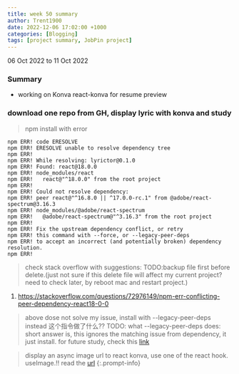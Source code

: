 ```yaml
---
title: week 50 summary
author: Trent1900
date: 2022-12-06 17:02:00 +1000
categories: [Blogging]
tags: [project summary, JobPin project]
---
```


06 Oct 2022 to 11 Oct 2022

### Summary

- working on Konva react-konva for resume preview

### download one repo from GH, display lyric with konva and study

> npm install with error

```console
npm ERR! code ERESOLVE
npm ERR! ERESOLVE unable to resolve dependency tree
npm ERR!
npm ERR! While resolving: lyrictor@0.1.0
npm ERR! Found: react@18.0.0
npm ERR! node_modules/react
npm ERR!   react@"^18.0.0" from the root project
npm ERR!
npm ERR! Could not resolve dependency:
npm ERR! peer react@"^16.8.0 || ^17.0.0-rc.1" from @adobe/react-spectrum@3.16.3
npm ERR! node_modules/@adobe/react-spectrum
npm ERR!   @adobe/react-spectrum@"^3.16.3" from the root project
npm ERR!
npm ERR! Fix the upstream dependency conflict, or retry
npm ERR! this command with --force, or --legacy-peer-deps
npm ERR! to accept an incorrect (and potentially broken) dependency resolution.
npm ERR!
```

> check stack overflow with suggestions:
> TODO:backup file first before delete.(just not sure if this delete file will affect my current project? need to check later, by reboot mac and restart project.)

1. https://stackoverflow.com/questions/72976149/npm-err-conflicting-peer-dependency-react18-0-0

> above dose not solve my issue, install with --legacy-peer-deps instead 这个指令做了什么??
> TODO: what --legacy-peer-deps does: short answer is, this ignores the matching issue from dependency, it just install. for future study, check this [link](https://www.google.com/search?q=--legacy-peer-deps&oq=--legacy-peer-deps&aqs=chrome..69i57.563j0j4&sourceid=chrome&ie=UTF-8)

> display an async image url to react konva, use one of the react hook. useImage.!! read the [url](https://konvajs.org/docs/react/Images.html)<!-- prettier-ignore -->
{:.prompt-info}

>
